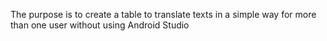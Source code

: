 The purpose is to create a table to translate texts in a simple way for more than one user without using Android Studio
